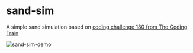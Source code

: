 # sand-sim

A simple sand simulation based on [coding challenge 180 from The Coding Train](https://www.youtube.com/watch?v=L4u7Zy_b868)

![sand-sim-demo](https://github.com/hawaite/sdl2-toys/assets/1922827/76fa0fb7-c2b5-4d7e-b96f-69e9f2da77d5)

